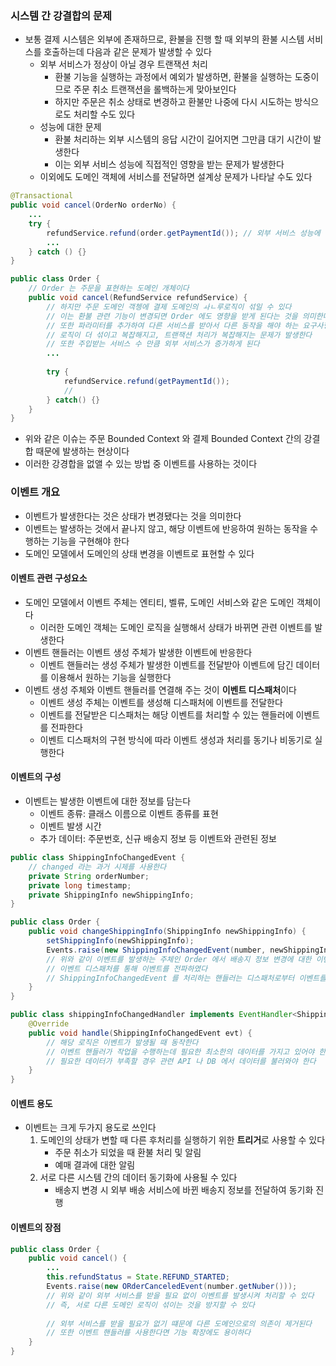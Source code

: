 ### 시스템 간 강결합의 문제

* 보통 결제 시스템은 외부에 존재하므로, 환불을 진행 할 때 외부의 환불 시스템 서비스를 호출하는데 다음과 같은 문제가 발생할 수 있다
    * 외부 서비스가 정상이 아닐 경우 트랜잭션 처리
        * 환불 기능을 실행하는 과정에서 예외가 발생하면, 환불을 실행하는 도중이므로 주문 취소 트랜잭션을 롤백하는게 맞아보인다
        * 하지만 주문은 취소 상태로 변경하고 환불만 나중에 다시 시도하는 방식으로도 처리할 수도 있다
    * 성능에 대한 문제
        * 환불 처리하는 외부 시스템의 응답 시간이 길어지면 그만큼 대기 시간이 발생한다
        * 이는 외부 서비스 성능에 직접적인 영향을 받는 문제가 발생한다
    * 이외에도 도메인 객체에 서비스를 전달하면 설계상 문제가 나타날 수도 있다
    
```java
@Transactional
public void cancel(OrderNo orderNo) {
    ...
    try {
        refundService.refund(order.getPaymentId()); // 외부 서비스 성능에 직접 영향을 받는다
        ...
    } catch () {}
}

public class Order {
    // Order 는 주문을 표현하는 도메인 개체이다
    public void cancel(RefundService refundService) {
        // 하지만 주문 도메인 객쳉에 결제 도메인의 ㅘㄴ루로직이 섞일 수 있다
        // 이는 환불 관련 기능이 변경되면 Order 에도 영향을 받게 된다는 것을 의미한다
        // 또한 파라미터를 추가하여 다른 서비스를 받아서 다른 동작을 해야 하는 요구사항이 발생하면
        // 로직이 더 섞이고 복잡해지고, 트랜잭션 처리가 복잡해지는 문제가 발생한다
        // 또한 주입받는 서비스 수 만큼 외부 서비스가 증가하게 된다
        ...
        
        try {
            refundService.refund(getPaymentId());
            // 
        } catch() {}
    }
}
```

* 위와 같은 이슈는 주문 Bounded Context 와 결제 Bounded Context 간의 강결합 때문에 발생하는 현상이다
* 이러한 강경합을 없앨 수 있는 방법 중 이벤트를 사용하는 것이다

### 이벤트 개요

* 이벤트가 발생한다는 것은 상태가 변경됐다는 것을 의미한다
* 이벤트는 발생하는 것에서 끝나지 않고, 해당 이벤트에 반응하여 원하는 동작을 수행하는 기능을 구현해야 한다
* 도메인 모델에서 도메인의 상태 변경을 이벤트로 표현할 수 있다

#### 이벤트 관련 구성요소

* 도메인 모델에서 이벤트 주체는 엔티티, 벨류, 도메인 서비스와 같은 도메인 객체이다
    * 이러한 도메인 객체는 도메인 로직을 실행해서 상태가 바뀌면 관련 이벤트를 발생한다
* 이벤트 핸들러는 이벤트 생성 주체가 발생한 이벤트에 반응한다
    * 이벤트 핸들러는 생성 주체가 발생한 이벤트를 전달받아 이벤트에 담긴 데이터를 이용해서 원하는 기능을 실행한다
* 이벤트 생성 주체와 이벤트 핸들러를 연결해 주는 것이 **이벤트 디스패처**이다
    * 이벤트 생성 주체는 이벤트를 생성해 디스패처에 이벤트를 전달한다
    * 이벤트를 전달받은 디스패처는 해당 이벤트를 처리할 수 있는 핸들러에 이벤트를 전파한다
    * 이벤트 디스패처의 구현 방식에 따라 이벤트 생성과 처리를 동기나 비동기로 실행한다

#### 이벤트의 구성

* 이벤트는 발생한 이벤트에 대한 정보를 담는다
    * 이벤트 종류: 클래스 이름으로 이벤트 종류를 표현
    * 이벤트 발생 시간
    * 추가 데이터: 주문번호, 신규 배송지 정보 등 이벤트와 관련된 정보
    
```java
public class ShippingInfoChangedEvent {
    // changed 라는 과거 시제를 사용한다
    private String orderNumber;
    private long timestamp;
    private ShippingInfo newShippingInfo;
}

public class Order {
    public void changeShippingInfo(ShippingInfo newShippingInfo) {
        setShippingInfo(newShippingInfo);
        Events.raise(new ShippingInfoChangedEvent(number, newShippingInfo));
        // 위와 같이 이벤트를 발생하는 주체인 Order 에서 배송지 정보 변경에 대한 이벤트를
        // 이벤트 디스패처를 통해 이벤트를 전파하였다
        // ShippingInfoChangedEvent 를 처리하는 핸들러는 디스패처로부터 이벤트를 전달받아 필요한 작업을 수행할 것이다
    }
}

public class shippingInfoChangedHandler implements EventHandler<ShippingInfoChangedEvent> {
    @Override
    public void handle(ShippingInfoChangedEvent evt) {
        // 해당 로직은 이벤트가 발생될 때 동작한다
        // 이벤트 핸들러가 작업을 수행하는데 필요한 최소한의 데이터를 가지고 있어야 한다
        // 필요한 데이터가 부족할 경우 관련 API 나 DB 에서 데이터를 불러와야 한다
    }
}
```

#### 이벤트 용도

* 이벤트는 크게 두가지 용도로 쓰인다
    1. 도메인의 상태가 변할 때 다른 후처리를 실행하기 위한 **트리거**로 사용할 수 있다
        * 주문 취소가 되었을 때 환불 처리 및 알림
        * 예매 결과에 대한 알림
    1. 서로 다른 시스템 간의 데이터 동기화에 사용될 수 있다
        * 배송지 변경 시 외부 배송 서비스에 바뀐 배송지 정보를 전달하여 동기화 진행
    
#### 이벤트의 장점

```java
public class Order {
    public void cancel() {
        ...
        this.refundStatus = State.REFUND_STARTED;
        Events.raise(new ORderCanceledEvent(number.getNuber()));
        // 위와 같이 외부 서비스를 받을 필요 없이 이벤트를 발생시켜 처리할 수 있다
        // 즉, 서로 다른 도메인 로직이 섞이는 것을 방지할 수 있다
        
        // 외부 서비스를 받을 필요가 없기 떄문에 다른 도메인으로의 의존이 제거된다
        // 또한 이벤트 핸들러를 사용한다면 기능 확장에도 용이하다
    }
}
```
